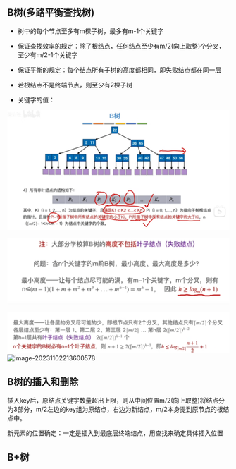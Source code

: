 ##  B树(多路平衡查找树)

- 树中的每个节点至多有m棵子树，最多有m-1个关键字

- 保证查找效率的规定：除了根结点，任何结点至少有m/2(向上取整)个分叉，至少有m/2-1个关键字

- 保证平衡的规定：每个结点所有子树的高度都相同，即失败结点都在同一层
- 若根结点不是终端节点，则至少有2棵子树
- 关键字的值：

![image-20231102211520321](./images/image-20231102211520321.png)



![image-20231102212922366](./images/image-20231102212922366.png)

![image-20231102212937190](./images/image-20231102212937190.png)![image-20231102213600578](./imgaes/image-20231102213600578.png)





## B树的插入和删除

插入key后，原结点关键字数量超出上限，则从中间位置m/2(向上取整)将结点分为3部分，m/2左边的key组为原结点，右边为新结点，m/2本身提到原节点的根结点中。

新元素的位置确定：一定是插入到最底层终端结点，用查找来确定具体插入位置





## B+树